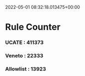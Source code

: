 2022-05-01 08:32:18.013475+00:00
# Rule Counter 
 ### UCATE : 411373

 ### Veneto : 22333

 ### Allowlist : 13923